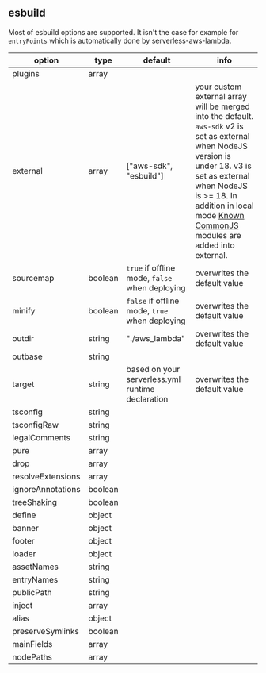 ## esbuild

Most of esbuild options are supported. It isn't the case for example for `entryPoints` which is automatically done by serverless-aws-lambda.

| option            | type    | default                                          | info                                                                                                                                                                                                                                                                                 |
| ----------------- | ------- | ------------------------------------------------ | ------------------------------------------------------------------------------------------------------------------------------------------------------------------------------------------------------------------------------------------------------------------------------------ |
| plugins           | array   |                                                  |                                                                                                                                                                                                                                                                                      |
| external          | array   | ["aws-sdk", "esbuild"]                           | your custom external array will be merged into the default. `aws-sdk` v2 is set as external when NodeJS version is under 18. v3 is set as external when NodeJS is >= 18. In addition in local mode [Known CommonJS](../src/lib/esbuild/knownCjs.ts) modules are added into external. |
| sourcemap         | boolean | `true` if offline mode, `false` when deploying   | overwrites the default value                                                                                                                                                                                                                                                         |
| minify            | boolean | `false` if offline mode, `true` when deploying   | overwrites the default value                                                                                                                                                                                                                                                         |
| outdir            | string  | "./aws_lambda"                                   | overwrites the default value                                                                                                                                                                                                                                                         |
| outbase           | string  |                                                  |                                                                                                                                                                                                                                                                                      |
| target            | string  | based on your serverless.yml runtime declaration | overwrites the default value                                                                                                                                                                                                                                                         |
| tsconfig          | string  |                                                  |                                                                                                                                                                                                                                                                                      |
| tsconfigRaw       | string  |                                                  |                                                                                                                                                                                                                                                                                      |
| legalComments     | string  |                                                  |                                                                                                                                                                                                                                                                                      |
| pure              | array   |                                                  |                                                                                                                                                                                                                                                                                      |
| drop              | array   |                                                  |                                                                                                                                                                                                                                                                                      |
| resolveExtensions | array   |                                                  |                                                                                                                                                                                                                                                                                      |
| ignoreAnnotations | boolean |                                                  |                                                                                                                                                                                                                                                                                      |
| treeShaking       | boolean |                                                  |                                                                                                                                                                                                                                                                                      |
| define            | object  |                                                  |                                                                                                                                                                                                                                                                                      |
| banner            | object  |                                                  |                                                                                                                                                                                                                                                                                      |
| footer            | object  |                                                  |                                                                                                                                                                                                                                                                                      |
| loader            | object  |                                                  |                                                                                                                                                                                                                                                                                      |
| assetNames        | string  |                                                  |                                                                                                                                                                                                                                                                                      |
| entryNames        | string  |                                                  |                                                                                                                                                                                                                                                                                      |
| publicPath        | string  |                                                  |                                                                                                                                                                                                                                                                                      |
| inject            | array   |                                                  |                                                                                                                                                                                                                                                                                      |
| alias             | object  |                                                  |                                                                                                                                                                                                                                                                                      |
| preserveSymlinks  | boolean |                                                  |                                                                                                                                                                                                                                                                                      |
| mainFields        | array   |                                                  |                                                                                                                                                                                                                                                                                      |
| nodePaths         | array   |                                                  |                                                                                                                                                                                                                                                                                      |
